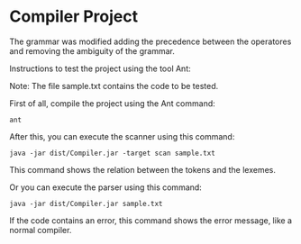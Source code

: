 # Compiler Project

The grammar was modified adding the precedence between the operatores and removing the ambiguity of the grammar.

Instructions to test the project using the tool Ant:

Note: The file sample.txt contains the code to be tested.

First of all, compile the project using the Ant command:

```
ant
```

After this, you can execute the scanner using this command:

```
java -jar dist/Compiler.jar -target scan sample.txt
```

This command shows the relation between the tokens and the lexemes.

Or you can execute the parser using this command:

```
java -jar dist/Compiler.jar sample.txt
```

If the code contains an error, this command shows the error message, like a normal compiler.
